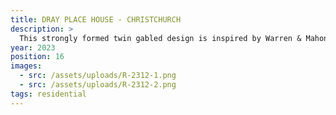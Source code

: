 ```yaml
---
title: DRAY PLACE HOUSE - CHRISTCHURCH
description: >
  This strongly formed twin gabled design is inspired by Warren & Mahoney classics of the past. A twin Garage is nicely nestled beneath the Bedroom wing while the separate, spacious Living wing has a large wrap around deck. This house maximises its moderately sized small site
year: 2023
position: 16
images:
  - src: /assets/uploads/R-2312-1.png
  - src: /assets/uploads/R-2312-2.png  
tags: residential
---
```





